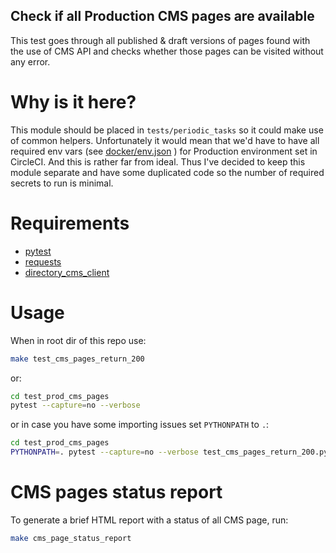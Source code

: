 Check if all Production CMS pages are available
-----------------------------------------------

This test goes through all published & draft versions of pages found with the
use of CMS API and checks whether those pages can be visited without any error.


# Why is it here?

This module should be placed in `tests/periodic_tasks` so it could make use of common
helpers. Unfortunately it would mean that we'd have to have all required env vars
(see [docker/env.json](docker/env.json) ) for Production environment set in CircleCI.
And this is rather far from ideal. Thus I've decided to keep this module separate and
have some duplicated code so the number of required secrets to run is minimal.


# Requirements

* [pytest](https://pypi.org/project/pytest/)
* [requests](http://docs.python-requests.org/en/master/)
* [directory_cms_client](https://pypi.org/project/directory-cms-client/)


# Usage

When in root dir of this repo use:
```bash
make test_cms_pages_return_200
```

or:
```bash
cd test_prod_cms_pages
pytest --capture=no --verbose
```

or in case you have some importing issues set `PYTHONPATH` to `.`:
```bash
cd test_prod_cms_pages
PYTHONPATH=. pytest --capture=no --verbose test_cms_pages_return_200.py
```


# CMS pages status report

To generate a brief HTML report with a status of all CMS page, run:
```bash
make cms_page_status_report
```

